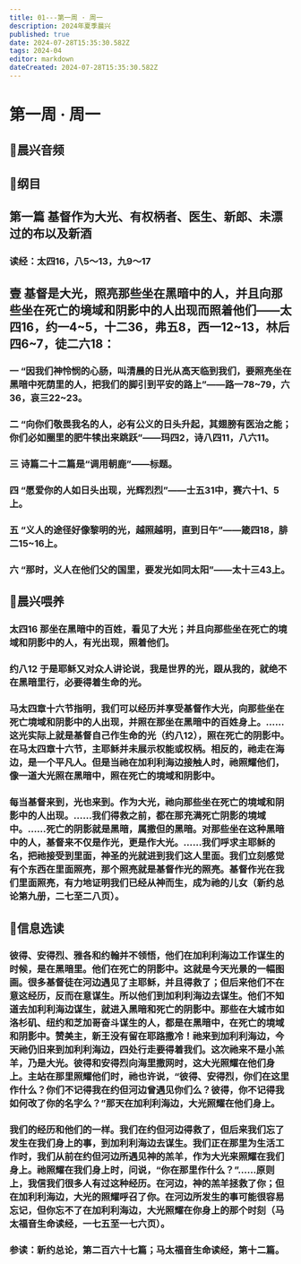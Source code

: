 ```yaml
---
title: 01---第一周 · 周一
description: 2024年夏季晨兴
published: true
date: 2024-07-28T15:35:30.582Z
tags: 2024-04
editor: markdown
dateCreated: 2024-07-28T15:35:30.582Z
---
```


# 第一周 · 周一
## 🎵晨兴音频

## 📖纲目

## 第一篇    **基督作为大光、有权柄者、医生、新郎、未漂过的布以及新酒**

### 读经：太四16，八5～13，九9～17

## **壹**    **基督是大光，照亮那些坐在黑暗中的人，并且向那些坐在死亡的境域和阴影中的人出现而照着他们——太四16，约一4~5，十二36，弗五8，西一12~13，林后四6~7，徒二六18：**

### 一    “因我们神怜悯的心肠，叫清晨的日光从高天临到我们，要照亮坐在黑暗中死荫里的人，把我们的脚引到平安的路上”——路一78~79，六36，哀三22~23。

### 二    “向你们敬畏我名的人，必有公义的日头升起，其翅膀有医治之能；你们必如圈里的肥牛犊出来跳跃”——玛四2，诗八四11，八六11。

### 三    诗篇二十二篇是“调用朝鹿”——标题。

### 四    “愿爱你的人如日头出现，光辉烈烈”——士五31中，赛六十1、5上。

### 五    “义人的途径好像黎明的光，越照越明，直到日午”——箴四18，腓二15~16上。

### 六    “那时，义人在他们父的国里，要发光如同太阳”——太十三43上。

## 📖晨兴喂养

### 太四16    那坐在黑暗中的百姓，看见了大光；并且向那些坐在死亡的境域和阴影中的人，有光出现，照着他们。

### 约八12    于是耶稣又对众人讲论说，我是世界的光，跟从我的，就绝不在黑暗里行，必要得着生命的光。

### 马太四章十六节指明，我们可以经历并享受基督作大光，向那些坐在死亡境域和阴影中的人出现，并照在那坐在黑暗中的百姓身上。……这光实际上就是基督自己作生命的光（约八12），照在死亡的阴影中。在马太四章十六节，主耶稣并未展示权能或权柄。相反的，祂走在海边，是一个平凡人。但是当祂在加利利海边接触人时，祂照耀他们，像一道大光照在黑暗中，照在死亡的境域和阴影中。

### 每当基督来到，光也来到。作为大光，祂向那些坐在死亡的境域和阴影中的人出现。……我们得救之前，都在那充满死亡阴影的境域中。……死亡的阴影就是黑暗，属撒但的黑暗。对那些坐在这种黑暗中的人，基督来不仅是作光，更是作大光。……我们呼求主耶稣的名，把祂接受到里面，神圣的光就进到我们这人里面。我们立刻感觉有个东西在里面照亮，那个照亮就是基督作光的照亮。基督作光在我们里面照亮，有力地证明我们已经从神而生，成为祂的儿女（新约总论第九册，二七至二八页）。

## 📖信息选读

### 彼得、安得烈、雅各和约翰并不领悟，他们在加利利海边工作谋生的时候，是在黑暗里。他们在死亡的阴影中。这就是今天光景的一幅图画。很多基督徒在河边遇见了主耶稣，并且得救了；但后来他们不在意这经历，反而在意谋生。所以他们到加利利海边去谋生。他们不知道去加利利海边谋生，就进入黑暗和死亡的阴影中。那些在大城市如洛杉矶、纽约和芝加哥奋斗谋生的人，都是在黑暗中，在死亡的境域和阴影中。赞美主，新王没有留在耶路撒冷！祂来到加利利海边，今天祂仍旧来到加利利海边，四处行走要得着我们。这次祂来不是小羔羊，乃是大光。彼得和安得烈向海里撒网时，这大光照耀在他们身上。主站在那里照耀他们时，祂也许说，“彼得、安得烈，你们在这里作什么？你们不记得我在约但河边曾遇见你们么？彼得，你不记得我如何改了你的名字么？”那天在加利利海边，大光照耀在他们身上。

### 我们的经历和他们的一样。我们在约但河边得救了，但后来我们忘了发生在我们身上的事，到加利利海边去谋生。我们正在那里为生活工作时，我们从前在约但河边所遇见神的羔羊，作为大光来照耀在我们身上。祂照耀在我们身上时，问说，“你在那里作什么？”……原则上，我信我们很多人有过这种经历。在河边，神的羔羊拯救了你；但在加利利海边，大光的照耀呼召了你。在河边所发生的事可能很容易忘记，但你忘不了在加利利海边，大光照耀在你身上的那个时刻（马太福音生命读经，一七五至一七六页）。

### 参读：新约总论，第二百六十七篇；马太福音生命读经，第十二篇。
<!-- Google tag (gtag.js) -->
<script async src="https://www.googletagmanager.com/gtag/js?id=G-1P8709Z16T"></script>
<script>
  window.dataLayer = window.dataLayer || [];
  function gtag(){dataLayer.push(arguments);}
  gtag('js', new Date());

  gtag('config', 'G-1P8709Z16T');
</script>
